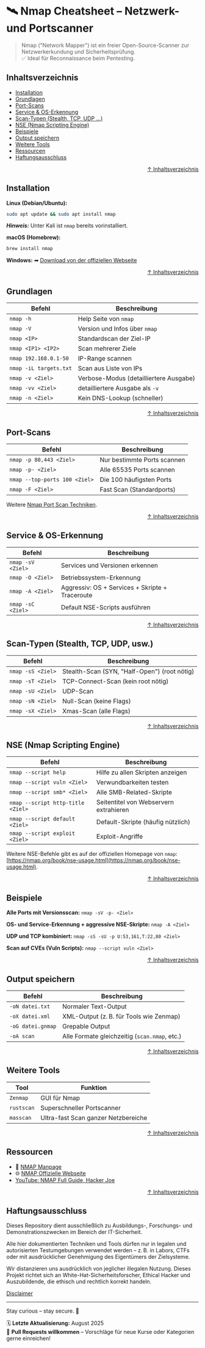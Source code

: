 # 🛰️ Nmap Cheatsheet – Netzwerk- und Portscanner

> Nmap ("Network Mapper") ist ein freier Open-Source-Scanner zur Netzwerkerkundung und Sicherheitsprüfung.  
> ✅ Ideal für Reconnaissance beim Pentesting.




## Inhaltsverzeichnis
- [Installation](#installation)
- [Grundlagen](#grundlagen)
- [Port-Scans](#port-scans)
- [Service & OS-Erkennung](#service--os-erkennung)
- [Scan-Typen (Stealth, TCP, UDP …)](#scan-typen-stealth-tcp-udp-usw)
- [NSE (Nmap Scripting Engine)](#nse-nmap-scripting-engine)
- [Beispiele](#beispiele)
- [Output speichern](#output-speichern)
- [Weitere Tools](#weitere-tools)
- [Ressourcen](#ressourcen)
- [Haftungsausschluss](#haftungsausschluss)





<div align=right>

[↑ Inhaltsverzeichnis](#inhaltsverzeichnis)

</div>


## Installation

**Linux (Debian/Ubuntu):**
```bash
sudo apt update && sudo apt install nmap
```

***Hinweis:*** Unter Kali ist `nmap` bereits vorinstalliert.

**macOS (Homebrew):**
```bash
brew install nmap
```
**Windows:**
➡ [Download von der offiziellen Webseite](https://nmap.org/download.html)




<div align=right>

[↑ Inhaltsverzeichnis](#inhaltsverzeichnis)

</div>


## Grundlagen

| Befehl                 | Beschreibung                           |
| ---------------------- | -------------------------------------- |
| `nmap -h`              | Help Seite von `nmap`                  |
| `nmap -V`              | Version und Infos über `nmap`          |
| `nmap <IP>`            | Standardscan der Ziel-IP               |
| `nmap <IP1> <IP2>`     | Scan mehrerer Ziele                    |
| `nmap 192.168.0.1-50`  | IP-Range scannen                       |
| `nmap -iL targets.txt` | Scan aus Liste von IPs                 |
| `nmap -v <Ziel>`       | Verbose-Modus (detailliertere Ausgabe) |
| `nmap -vv <Ziel>`      | detailliertere Ausgabe als `-v`        |
| `nmap -n <Ziel>`       | Kein DNS-Lookup (schneller)            |



<div align=right>

[↑ Inhaltsverzeichnis](#inhaltsverzeichnis)

</div>

## Port-Scans

| Befehl                        | Beschreibung                |
| ----------------------------- | --------------------------- |
| `nmap -p 80,443 <Ziel>`       | Nur bestimmte Ports scannen |
| `nmap -p- <Ziel>`             | Alle 65535 Ports scannen    |
| `nmap --top-ports 100 <Ziel>` | Die 100 häufigsten Ports    |
| `nmap -F <Ziel>`              | Fast Scan (Standardports)   |

Weitere [Nmap Port Scan Techniken](https://nmap.org/book/man-port-scanning-techniques.html).




<div align=right>

[↑ Inhaltsverzeichnis](#inhaltsverzeichnis)

</div>


## Service & OS-Erkennung

| Befehl            | Beschreibung                                    |
| ----------------- | ----------------------------------------------- |
| `nmap -sV <Ziel>` | Services und Versionen erkennen                 |
| `nmap -O <Ziel>`  | Betriebssystem-Erkennung                        |
| `nmap -A <Ziel>`  | Aggressiv: OS + Services + Skripte + Traceroute |
| `nmap -sC <Ziel>` | Default NSE-Scripts ausführen                   |



<div align=right>

[↑ Inhaltsverzeichnis](#inhaltsverzeichnis)

</div>

## Scan-Typen (Stealth, TCP, UDP, usw.)

| Befehl            | Beschreibung                                 |
| ----------------- | -------------------------------------------- |
| `nmap -sS <Ziel>` | Stealth-Scan (SYN, "Half-Open") (root nötig) |
| `nmap -sT <Ziel>` | TCP-Connect-Scan (kein root nötig)           |
| `nmap -sU <Ziel>` | UDP-Scan                                     |
| `nmap -sN <Ziel>` | Null-Scan (keine Flags)                      |
| `nmap -sX <Ziel>` | Xmas-Scan (alle Flags)                       |




<div align=right>

[↑ Inhaltsverzeichnis](#inhaltsverzeichnis)

</div>


## NSE (Nmap Scripting Engine)

| Befehl                            | Beschreibung                           |
| --------------------------------- | -------------------------------------- |
| `nmap --script help`              | Hilfe zu allen Skripten anzeigen       |
| `nmap --script vuln <Ziel>`       | Verwundbarkeiten testen                |
| `nmap --script smb* <Ziel>`       | Alle SMB-Related-Skripte               |
| `nmap --script http-title <Ziel>` | Seitentitel von Webservern extrahieren |
| `nmap --script default <Ziel>`    | Default-Skripte (häufig nützlich)      |
| `nmap --script exploit <Ziel>`    | Exploit-Angriffe                       |

Weitere NSE-Befehle gibt es auf der offiziellen Homepage von `nmap`: [https://nmap.org/book/nse-usage.html](https://nmap.org/book/nse-usage.html).



<div align=right>

[↑ Inhaltsverzeichnis](#inhaltsverzeichnis)

</div>

## Beispiele

**Alle Ports mit Versionsscan:**
`nmap -sV -p- <Ziel>`

**OS- und Service-Erkennung + aggressive NSE-Skripte:**
`nmap -A <Ziel>`

**UDP und TCP kombiniert:**
`nmap -sS -sU -p U:53,161,T:22,80 <Ziel>`

**Scan auf CVEs (Vuln Scripts):**
`nmap --script vuln <Ziel>`




<div align=right>

[↑ Inhaltsverzeichnis](#inhaltsverzeichnis)

</div>


## Output speichern

| Befehl            | Beschreibung                                  |
| ----------------- | --------------------------------------------- |
| `-oN datei.txt`   | Normaler Text-Output                          |
| `-oX datei.xml`   | XML-Output (z. B. für Tools wie Zenmap)       |
| `-oG datei.gnmap` | Grepable Output                               |
| `-oA scan`        | Alle Formate gleichzeitig (`scan.nmap`, etc.) |



<div align=right>

[↑ Inhaltsverzeichnis](#inhaltsverzeichnis)

</div>

## Weitere Tools

| Tool       | Funktion                            |
| ---------- | ----------------------------------- |
| `Zenmap`   | GUI für Nmap                        |
| `rustscan` | Superschneller Portscanner          |
| `masscan`  | Ultra-fast Scan ganzer Netzbereiche |



<div align=right>

[↑ Inhaltsverzeichnis](#inhaltsverzeichnis)

</div>



## Ressourcen

- 🔗 [NMAP Manpage](https://nmap.org/book/man.html)
- 🌐 [NMAP Offizielle Webseite](https://nmap.org/)
- [YouTube: NMAP Full Guide, Hacker Joe](https://www.youtube.com/watch?v=JHAMj2vN2oU)



<div align=right>

[↑ Inhaltsverzeichnis](#inhaltsverzeichnis)

</div>



## Haftungsausschluss

Dieses Repository dient ausschließlich zu Ausbildungs-, Forschungs- und Demonstrationszwecken im Bereich der IT-Sicherheit.

Alle hier dokumentierten Techniken und Tools dürfen nur in legalen und autorisierten Testumgebungen verwendet werden – z. B. in Labors, CTFs oder mit ausdrücklicher Genehmigung des Eigentümers der Zielsysteme.

Wir distanzieren uns ausdrücklich von jeglicher illegalen Nutzung.
Dieses Projekt richtet sich an White-Hat-Sicherheitsforscher, Ethical Hacker und Auszubildende, die ethisch und rechtlich korrekt handeln.

[Disclaimer](/00-disclaimer/disclaimer.md)

--- 

Stay curious – stay secure. 🔐

🗓️ **Letzte Aktualisierung:** August 2025  
🤝 **Pull Requests willkommen** – Vorschläge für neue Kurse oder Kategorien gerne einreichen!